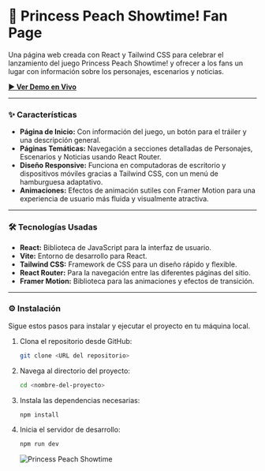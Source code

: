 # 👑 Princess Peach Showtime! Fan Page

Una página web creada con React y Tailwind CSS para celebrar el lanzamiento del juego Princess Peach Showtime! y ofrecer a los fans un lugar con información sobre los personajes, escenarios y noticias.

**[▶️ Ver Demo en Vivo](https://peach-showtime-page.netlify.app/)**

---

### ✨ Características

* **Página de Inicio:** Con información del juego, un botón para el tráiler y una descripción general.
* **Páginas Temáticas:** Navegación a secciones detalladas de Personajes, Escenarios y Noticias usando React Router.
* **Diseño Responsive:** Funciona en computadoras de escritorio y dispositivos móviles gracias a Tailwind CSS, con un menú de hamburguesa adaptativo.
* **Animaciones:** Efectos de animación sutiles con Framer Motion para una experiencia de usuario más fluida y visualmente atractiva.

---

### 🛠️ Tecnologías Usadas

* **React:** Biblioteca de JavaScript para la interfaz de usuario.
* **Vite:** Entorno de desarrollo para React.
* **Tailwind CSS:** Framework de CSS para un diseño rápido y flexible.
* **React Router:** Para la navegación entre las diferentes páginas del sitio.
* **Framer Motion:** Biblioteca para las animaciones y efectos de transición.

---

### ⚙️ Instalación

Sigue estos pasos para instalar y ejecutar el proyecto en tu máquina local.

1.  Clona el repositorio desde GitHub:
    ```bash
    git clone <URL del repositorio>
    ```

2.  Navega al directorio del proyecto:
    ```bash
    cd <nombre-del-proyecto>
    ```

3.  Instala las dependencias necesarias:
    ```bash
    npm install
    ```

4.  Inicia el servidor de desarrollo:
    ```bash
    npm run dev
    ```

    ![Princess Peach Showtime](assets/Proyecto.png)
